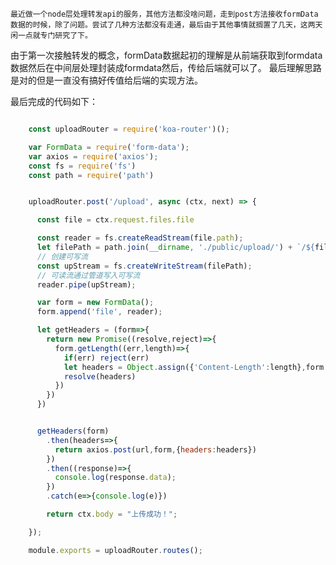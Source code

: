     最近做一个node层处理转发api的服务，其他方法都没啥问题，走到post方法接收formData数据的时候，除了问题。尝试了几种方法都没有走通，最后由于其他事情就搁置了几天，这两天闲一点就专门研究了下。

由于第一次接触转发的概念，formData数据起初的理解是从前端获取到formdata数据然后在中间层处理封装成formdata然后，传给后端就可以了。
最后理解思路是对的但是一直没有搞好传值给后端的实现方法。


最后完成的代码如下：
```js

    const uploadRouter = require('koa-router')();

    var FormData = require('form-data');
    var axios = require('axios');
    const fs = require('fs')
    const path = require('path')


    uploadRouter.post('/upload', async (ctx, next) => {

      const file = ctx.request.files.file

      const reader = fs.createReadStream(file.path);
      let filePath = path.join(__dirname, './public/upload/') + `/${file.name}`;
      // 创建可写流
      const upStream = fs.createWriteStream(filePath);
      // 可读流通过管道写入可写流
      reader.pipe(upStream);

      var form = new FormData();
      form.append('file', reader);

      let getHeaders = (form=>{
        return new Promise((resolve,reject)=>{
          form.getLength((err,length)=>{
            if(err) reject(err)
            let headers = Object.assign({'Content-Length':length},form.getHeaders())
            resolve(headers)
          })
        })
      })


      getHeaders(form)
        .then(headers=>{
          return axios.post(url,form,{headers:headers})
        })
        .then((response)=>{
          console.log(response.data);
        })
        .catch(e=>{console.log(e)})

        return ctx.body = "上传成功！";

    });

    module.exports = uploadRouter.routes();




```